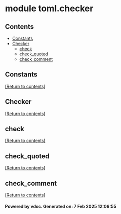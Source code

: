 # module toml.checker


## Contents
- [Constants](#Constants)
- [Checker](#Checker)
  - [check](#check)
  - [check_quoted](#check_quoted)
  - [check_comment](#check_comment)

## Constants
[[Return to contents]](#Contents)

## Checker
[[Return to contents]](#Contents)

## check
[[Return to contents]](#Contents)

## check_quoted
[[Return to contents]](#Contents)

## check_comment
[[Return to contents]](#Contents)

#### Powered by vdoc. Generated on: 7 Feb 2025 12:06:55
